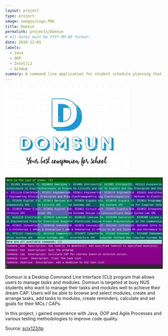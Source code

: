 ```yaml
---
layout: project
type: project
image: images/Logo.PNG
title: Domsun
permalink: projects/Domsun
# All dates must be YYYY-MM-DD format!
date: 2020-12-01
labels:
  - Java
  - OOP
  - IntelliJ
  - GitHub
summary: A command line application for student schedule planning that my team developed using Java.
---
```


<img class="ui medium right floated rounded image" src="../images/Logo.PNG">
<img class="ui medium right floated rounded image" src="../images/UI.png">

Domsun is a Desktop Command Line Interface (CLI) program that allows users to manage tasks and modules.
Domsun is targeted at busy NUS students who want to manage their tasks and modules well to achieve their dream CAP.
Users will be able to browse and select modules, create and arrange tasks, add tasks to modules,
create reminders, calculate and set goals for their MCs / CAPs.

In this project, i gained experience with Java, OOP and Agile Processes and various testing methodologies to improve code quality. 

Source: <a href="https://github.com/scjx123/tp"><i class="large github icon"></i>scjx123/tp</a>